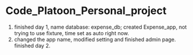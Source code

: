 # Code_Platoon_Personal_project
1. finished day 1, name database: expense_db; created Expense_app, not trying to use fixture, time set as auto right now.
2. changed the app name, modified setting and finished admin page. finished day 2.
